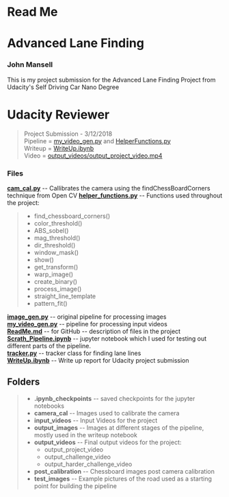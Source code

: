 # Read Me
# Advanced Lane Finding
### John Mansell

This is my project submission for the Advanced Lane Finding Project from Udacity's Self Driving Car Nano Degree

# Udacity Reviewer
> Project Submission - 3/12/2018  
> Pipeline = [my_video_gen.py](my_video_gen.py) and [HelperFunctions.py](helper_functions.py)  
> Writeup = [WriteUp.ibynb](WriteUp.ipynb)  
> Video = [output_videos/output_project_video.mp4](output_videos/output_project_video.mp4)  

### Files
[**cam_cal.py**](cam_cal.py) -- Callibrates the camera using the findChessBoardCorners technique from Open CV
[**helper_functions.py**](helper_functions.py) -- Functions used throughout the project:
> * find_chessboard_corners()
> * color_threshold()
> * ABS_sobel()
> * mag_threshold()
> * dir_threshold()
> * window_mask()
> * show()
> * get_transform()
> * warp_image()
> * create_binary()
> * process_image()
> * straight_line_template
> * pattern_fit()

[**image_gen.py**](image_gen.py) -- original pipeline for processing images  
[**my_video_gen.py**](my_video_gen.py) -- pipeline for processing input videos  
[**ReadMe.md**](ReadMe.md) -- for GitHub -- description of files in the project  
[**Scrath_Pipeline.ipynb**](scratch_pipeline.ipynb) -- jupyter notebook which I used for testing out different parts of the pipeline.  
[**tracker.py**](tracker.py) -- tracker class for finding lane lines  
[**WriteUp.ibynb**](WriteUp.ipynb) -- Write up report for Udacity project submission  

## Folders
> * **.ipynb_checkpoints** -- saved checkpoints for the jupyter notebooks
> * **camera_cal** -- Images used to calibrate the camera
> * **input_videos** -- Input Videos for the project
> * **output_images** -- Images at different stages of the pipeline, mostly used in the writeup notebook
> * **output_videos** -- Final output videos for the project:
>   * output_project_video
>   * output_challenge_video
>   * output_harder_challenge_video
> * **post_calibration** -- Chessboard images post camera calibration
> * **test_images** -- Example pictures of the road used as a starting point for building the pipeline
